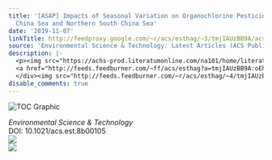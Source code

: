 ```yaml
---
title: '[ASAP] Impacts of Seasonal Variation on Organochlorine Pesticides in the East
  China Sea and Northern South China Sea'
date: '2019-11-07'
linkTitle: http://feedproxy.google.com/~r/acs/esthag/~3/tmjIAUzBB9A/acs.est.8b00105
source: 'Environmental Science & Technology: Latest Articles (ACS Publications)'
description: |-
  <p><img src="https://achs-prod.literatumonline.com/na101/home/literatum/publisher/achs/journals/content/esthag/0/esthag.ahead-of-print/acs.est.8b00105/20191107/images/medium/es8b00105_0006.gif" alt="TOC Graphic"/></p><div><cite>Environmental Science & Technology</cite></div><div>DOI: 10.1021/acs.est.8b00105</div><div class="feedflare">
  <a href="http://feeds.feedburner.com/~ff/acs/esthag?a=tmjIAUzBB9A:oEh8IPpGmxA:yIl2AUoC8zA"><img src="http://feeds.feedburner.com/~ff/acs/esthag?d=yIl2AUoC8zA" border="0"></img></a>
  </div><img src="http://feeds.feedburner.com/~r/acs/esthag/~4/tmjIAUzBB9A" ...
disable_comments: true
---
```

<p><img src="https://achs-prod.literatumonline.com/na101/home/literatum/publisher/achs/journals/content/esthag/0/esthag.ahead-of-print/acs.est.8b00105/20191107/images/medium/es8b00105_0006.gif" alt="TOC Graphic"/></p><div><cite>Environmental Science & Technology</cite></div><div>DOI: 10.1021/acs.est.8b00105</div><div class="feedflare">
<a href="http://feeds.feedburner.com/~ff/acs/esthag?a=tmjIAUzBB9A:oEh8IPpGmxA:yIl2AUoC8zA"><img src="http://feeds.feedburner.com/~ff/acs/esthag?d=yIl2AUoC8zA" border="0"></img></a>
</div><img src="http://feeds.feedburner.com/~r/acs/esthag/~4/tmjIAUzBB9A" ...
